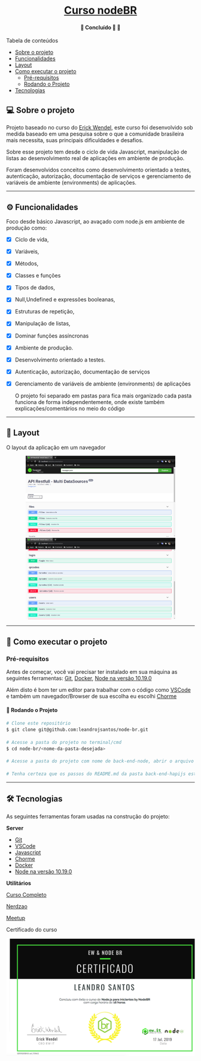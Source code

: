 <h1 align="center">
     <a href="#" alt="">Curso nodeBR</a>
</h1>

<h4 align="center">
	🚧   Concluído 🚀 🚧
</h4>

Tabela de conteúdos
<!--ts-->
   * [Sobre o projeto](#-sobre-o-projeto)
   * [Funcionalidades](#-funcionalidades)
   * [Layout](#-layout)
   * [Como executar o projeto](#-como-executar-o-projeto)
     * [Pré-requisitos](#pré-requisitos)
     * [Rodando o Projeto](#user-content--rodando-o-projeto)
   * [Tecnologias](#-tecnologias)
<!--te-->

## 💻 Sobre o projeto

Projeto baseado no curso do [Erick Wendel](https://cursos.nodebr.org/p/node-js-para-iniciantes-nodebr), este curso foi desenvolvido sob medida baseado em uma pesquisa sobre o que a comunidade brasileira mais necessita, suas principais dificuldades e desafios. 

Sobre esse projeto tem desde o ciclo de vida Javascript, manipulação de listas ao desenvolvimento real de aplicações em ambiente de produção.

Foram desenvolvidos conceitos como desenvolvimento orientado a testes, autenticação, autorização, documentação de serviços e gerenciamento de variáveis de ambiente (environments) de aplicações.

---

## ⚙️ Funcionalidades

Foco desde básico Javascript, ao avaçado com node.js em ambiente de produção como:

- [x] Ciclo de vida, 
- [x] Variáveis, 
- [x] Métodos, 
- [x] Classes e funções 
- [x] Tipos de dados, 
- [x] Null,Undefined e expressões booleanas,
- [x] Estruturas de repetição,
- [x] Manipulação de listas,
- [x] Dominar funções assíncronas 
- [x] Ambiente de produção.
- [x] Desenvolvimento orientado a testes.
- [x] Autenticação, autorização, documentação de serviços 
- [x] Gerenciamento de variáveis de ambiente (environments) de aplicações

  O projeto foi separado em pastas para fica mais organizado cada pasta funciona de forma independentemente, onde existe também explicações/comentários no meio do código

---

## 🎨 Layout

O layout da aplicação em um navegador

<p align="center">
  <img alt="nodebr-mdb" title="#nodebr-mdb" src="./images/1.png" width="400px">

  <img alt="nodebr-mdb" title="#nodebr-mdb" src="./images/2.png" width="400px">
</p>

---

## 🚀 Como executar o projeto
### Pré-requisitos

Antes de começar, você vai precisar ter instalado em sua máquina as seguintes ferramentas:
[Git](https://git-scm.com), [Docker](https://docs.docker.com/engine/install/ubuntu/), [Node na versão 10.19.0](https://nodejs.org/en/)

Além disto é bom ter um editor para trabalhar com o código como [VSCode](https://code.visualstudio.com/) e também um navegador/Browser de sua escolha eu escolhi [Chorme](https://www.google.pt/intl/pt-PT/chrome/?brand=CHBD&gclid=CjwKCAjw1ej5BRBhEiwAfHyh1CqpdiJkRowiF7qVChVWvkTImra14_fVqzdcxXeYoznuxbgYMmtS9BoCP4oQAvD_BwE&gclsrc=aw.ds)

#### 🎲 Rodando o Projeto

```bash
# Clone este repositório
$ git clone git@github.com:leandrojsantos/node-br.git

# Acesse a pasta do projeto no terminal/cmd
$ cd node-br/<nome-da-pasta-desejada>

# Acesse a pasta do projeto com nome de back-end-node, abrir o arquivo README.md seguir os passos nele descritos.
 
# Tenha certeza que os passos do README.md da pasta back-end-hapijs estão em serviço.

```
---

## 🛠 Tecnologias

As seguintes ferramentas foram usadas na construção do projeto:

**Server**  
* [Git](https://git-scm.com) 
* [VSCode](https://code.visualstudio.com/)
* [Javascript](https://developer.mozilla.org/pt-BR/docs/Aprender/JavaScript)
* [Chorme](https://www.google.pt/intl/pt-PT/chrome/?brand=CHBD&gclid=CjwKCAjw1ej5BRBhEiwAfHyh1CqpdiJkRowiF7qVChVWvkTImra14_fVqzdcxXeYoznuxbgYMmtS9BoCP4oQAvD_BwE&gclsrc=aw.ds)
* [Docker](https://docs.docker.com/engine/install/ubuntu/)
* [Node na versão 10.19.0](https://nodejs.org/en/)

**Utilitários**


[Curso Completo](https://cursos.nodebr.org/p/node-js-para-iniciantes-nodebr)

[Nerdzao](https://nerdzao.netlify.com/)

[Meetup](https://www.meetup.com/pt-BR/Javascript-SP)

Certificado do curso 

![Certificado](certificado/curso.png)